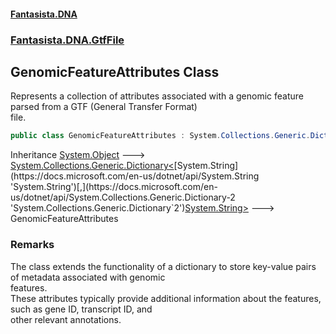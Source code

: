 #### [Fantasista.DNA](index.md 'index')
### [Fantasista.DNA.GtfFile](Fantasista.DNA.GtfFile.md 'Fantasista.DNA.GtfFile')

## GenomicFeatureAttributes Class

Represents a collection of attributes associated with a genomic feature parsed from a GTF (General Transfer Format)  
file.

```csharp
public class GenomicFeatureAttributes : System.Collections.Generic.Dictionary<string, string>
```

Inheritance [System.Object](https://docs.microsoft.com/en-us/dotnet/api/System.Object 'System.Object') &#129106; [System.Collections.Generic.Dictionary&lt;](https://docs.microsoft.com/en-us/dotnet/api/System.Collections.Generic.Dictionary-2 'System.Collections.Generic.Dictionary`2')[System.String](https://docs.microsoft.com/en-us/dotnet/api/System.String 'System.String')[,](https://docs.microsoft.com/en-us/dotnet/api/System.Collections.Generic.Dictionary-2 'System.Collections.Generic.Dictionary`2')[System.String](https://docs.microsoft.com/en-us/dotnet/api/System.String 'System.String')[&gt;](https://docs.microsoft.com/en-us/dotnet/api/System.Collections.Generic.Dictionary-2 'System.Collections.Generic.Dictionary`2') &#129106; GenomicFeatureAttributes

### Remarks
The class extends the functionality of a dictionary to store key-value pairs of metadata associated with genomic  
features.  
These attributes typically provide additional information about the features, such as gene ID, transcript ID, and  
other relevant annotations.